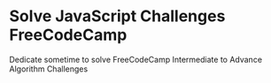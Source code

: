 # Solve JavaScript Challenges FreeCodeCamp

Dedicate sometime to solve FreeCodeCamp Intermediate to Advance Algorithm
Challenges
